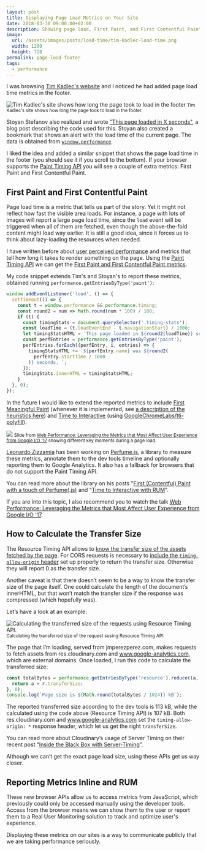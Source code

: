 ```yaml
---
layout: post
title: Displaying Page Load Metrics on Your Site
date: 2018-03-30 09:00:00+02:00
description: Showing page load, First Paint, and First Contentful Paint Displaying on your site to prove you care about web performance.
image:
  url: /assets/images/posts/load-time/tim-kadlec-load-time.png
  width: 1200
  height: 728
permalink: page-load-footer
tags:
  - performance
---
```


I was browsing [Tim Kadlec's website](https://timkadlec.com) and I noticed he had added page load time metrics in the footer.

<img
    loading="lazy"
    style="max-width:100%; border: 0"
    sizes="(max-width: 768px) 100vw, 684px"
    srcset="https://res.cloudinary.com/jmperez/image/upload/w_auto:100:400,f_auto/v1522388675/load-time/tim-kadlec-load-time.png 400w, https://res.cloudinary.com/jmperez/image/upload/w_auto:100:800,f_auto/v1522388675/load-time/tim-kadlec-load-time.png 800w, https://res.cloudinary.com/jmperez/image/upload/w_auto:100:1200,f_auto/v1522388675/load-time/tim-kadlec-load-time.png 1200w, https://res.cloudinary.com/jmperez/image/upload/w_auto:100:1400,f_auto/v1522388675/load-time/tim-kadlec-load-time.png 1400w"
    src="https://res.cloudinary.com/jmperez/image/upload/w_auto:100:684,f_auto/v1522388675/load-time/tim-kadlec-load-time.png"
    alt="Tim Kadlec's site shows how long the page took to load in the footer" />
<small class="caption">Tim Kadlec's site shows how long the page took to load in the footer.</small>

Stoyan Stefanov also realized and wrote ["This page loaded in X seconds"](http://www.phpied.com/this-page-loaded-in-x-seconds/), a blog post describing the code used for this. Stoyan also created a bookmark that shows an alert with the load time of the current page. The data is obtained from [`window.performance`](https://developer.mozilla.org/en-US/docs/Web/API/Window/performance).

I liked the idea and added a similar snippet that shows the page load time in the footer (you should see it if you scroll to the bottom). If your browser supports the [Paint Timing API](https://css-tricks.com/paint-timing-api/) you will see a couple of extra metrics: First Paint and First Contentful Paint.

<!-- more -->

## First Paint and First Contentful Paint

Page load time is a metric that tells us part of the story. Yet it might not reflect how fast the visible area loads. For instance, a page with lots of images will report a large page load time, since the `load` event will be triggered when all of them are fetched, even though the above-the-fold content might load way earlier. It is still a good idea, since it forces us to think about lazy-loading the resources when needed.

I have written before about [user perceived performance](https://www.smashingmagazine.com/2018/02/progressive-image-loading-user-perceived-performance/) and metrics that tell how long it takes to render something on the page. Using the [Paint Timing API](/paint-timing-api/) we can get the [First Paint and First Contentful Paint metrics](https://w3c.github.io/paint-timing/#sec-terminology).

My code snippet extends Tim's and Stoyan's to report these metrics, obtained running `performance.getEntriesByType('paint')`:

```js
window.addEventListener('load', () => {
  setTimeout(() => {
    const t = window.performance && performance.timing;
    const round2 = num => Math.round(num * 100) / 100;
    if (t) {
      const timingStats = document.querySelector('.timing-stats');
      const loadTime = (t.loadEventEnd - t.navigationStart) / 1000;
      let timingStatsHTML = `This page loaded in ${round2(loadTime)} seconds. `;
      const perfEntries = performance.getEntriesByType('paint');
      perfEntries.forEach((perfEntry, i, entries) => {
        timingStatsHTML += `${perfEntry.name} was ${round2(
          perfEntry.startTime / 1000
        )} seconds. `;
      });
      timingStats.innerHTML = timingStatsHTML;
    }
  }, 0);
});
```

In the future I would like to extend the reported metrics to include [First Meaningful Paint](https://developers.google.com/web/tools/lighthouse/audits/first-meaningful-paint) (whenever it is implemented, see [a description of the heuristics here](https://docs.google.com/document/d/1BR94tJdZLsin5poeet0XoTW60M0SjvOJQttKT-JK8HI/view)) and [Time to Interactive](https://developers.google.com/web/tools/lighthouse/audits/first-interactive) (using [GoogleChromeLabs/tti-polyfill](https://github.com/GoogleChromeLabs/tti-polyfill)).

<img
    loading="lazy"
    src="https://res.cloudinary.com/jmperez/image/upload/w_auto:100:684,f_auto,c_scale/v1522388641/load-time/performance-metrics.jpg"
    sizes="(max-width: 768px) 100vw, 684px" />
<small class="caption">Slide from [Web Performance: Leveraging the Metrics that Most Affect User Experience from Google I/O '17](https://www.youtube.com/watch?v=6Ljq-Jn-EgU) showing different key moments during a page load.</small>

[Leonardo Zizzamia](https://twitter.com/Zizzamia) has been working on [Perfume.js](http://zizzamia.github.io/perfume/), a library to measure these metrics, annotate them to the dev tools timeline and optionally reporting them to Google Analytics. It also has a fallback for browsers that do not support the Paint Timing API.

You can read more about the library on his posts "[First (Contentful) Paint with a touch of Perfume(.js)](https://medium.com/@zizzamia/first-contentful-paint-with-a-touch-of-perfume-js-cd11dfd2e18f) and "[Time to Interactive with RUM](https://medium.com/@zizzamia/time-to-interactive-with-rum-862ba874392c)".

If you are into this topic, I also recommend you to watch the talk [Web Performance: Leveraging the Metrics that Most Affect User Experience from Google I/O '17](https://www.youtube.com/watch?v=6Ljq-Jn-EgU).

## How to Calculate the Transfer Size

The Resource Timing API allows to [know the transfer size of the assets fetched by the page](https://developer.mozilla.org/docs/Web/API/Resource_Timing_API/Using_the_Resource_Timing_API#Size_matters). For CORS requests is necessary to [include the `timing-allow-origin` header](https://developer.mozilla.org/docs/Web/API/Resource_Timing_API/Using_the_Resource_Timing_API#Coping_with_CORS) set up properly to return the transfer size. Otherwise they will report 0 as the transfer size.

Another caveat is that there doesn’t seem to be a way to know the transfer size of the page itself. One could calculate the length of the document’s innerHTML, but that won’t match the transfer size if the response was compressed (which hopefully was).

Let’s have a look at an example:

<img
    loading="lazy"
    src="https://res.cloudinary.com/jmperez/image/upload/w_auto:100:684,f_auto,c_scale,dpr_auto/v1522831856/load-time/resource-timing-api-page-size.jpg"
    sizes="(max-width: 768px) 100vw, 684px"
    alt="Calculating the transferred size of the requests using Resource Timing API." />
<small class="caption">Calculating the transferred size of the request susing Resource Timing API.</small>

The page that I’m loading, served from jmperezperez.com, makes requests to fetch assets from res.cloudinary.com and www.google-analytics.com, which are external domains. Once loaded, I run this code to calculate the transferred size:

```js
const totalBytes = performance.getEntriesByType('resource').reduce((a, r) => {
  return a + r.transferSize;
}, 0);
console.log(`Page size is ${Math.round(totalBytes / 1024)} kB`);
```

The reported transferred size according to the dev tools is 113 kB, while the calculated using the code above (Resource Timing API) is 107 kB. Both res.cloudinary.com and www.google-analytics.com set the `timing-allow-origin: *` response header, which let us get the right `transferSize`.

You can read more about Cloudinary’s usage of Server Timing on their recent post “[Inside the Black Box with Server-Timing](https://cloudinary.com/blog/inside_the_black_box_with_server_timing)”.

Although we can’t get the exact page load size, using these APIs get us way closer.

## Reporting Metrics Inline and RUM

These new browser APIs allow us to access metrics from JavaScript, which previously could only be accessed manually using the developer tools. Access from the browser means we can show them to the user or report them to a Real User Monitoring solution to track and optimize user's experience.

Displaying these metrics on our sites is a way to communicate publicly that we are taking performance seriously.
